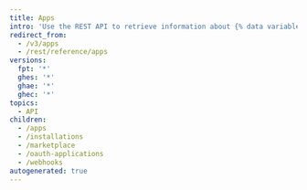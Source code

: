 ```yaml
---
title: Apps
intro: 'Use the REST API to retrieve information about {% data variables.product.prodname_github_apps %} and {% data variables.product.prodname_github_app %} installations.'
redirect_from:
  - /v3/apps
  - /rest/reference/apps
versions:
  fpt: '*'
  ghes: '*'
  ghae: '*'
  ghec: '*'
topics:
  - API
children:
  - /apps
  - /installations
  - /marketplace
  - /oauth-applications
  - /webhooks
autogenerated: true
---
```




<!-- Content after this section is automatically generated -->

